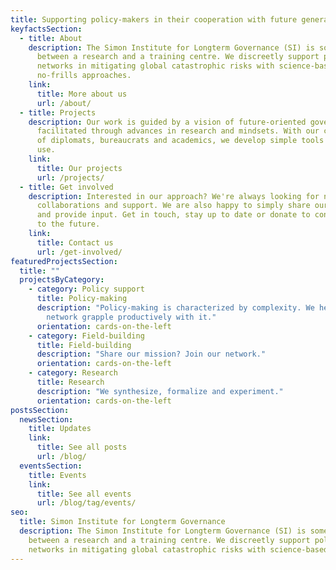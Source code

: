 ```yaml
---
title: Supporting policy-makers in their cooperation with future generations.
keyfactsSection:
  - title: About
    description: The Simon Institute for Longterm Governance (SI) is somewhere
      between a research and a training centre. We discreetly support policy
      networks in mitigating global catastrophic risks with science-based,
      no-frills approaches.
    link:
      title: More about us
      url: /about/
  - title: Projects
    description: Our work is guided by a vision of future-oriented governance,
      facilitated through advances in research and mindsets. With our community
      of diplomats, bureaucrats and academics, we develop simple tools for real
      use.
    link:
      title: Our projects
      url: /projects/
  - title: Get involved
    description: Interested in our approach? We're always looking for new ideas,
      collaborations and support. We are also happy to simply share our insights
      and provide input. Get in touch, stay up to date or donate to contribute
      to the future.
    link:
      title: Contact us
      url: /get-involved/
featuredProjectsSection:
  title: ""
  projectsByCategory:
    - category: Policy support
      title: Policy-making
      description: "Policy-making is characterized by complexity. We help you and your
        network grapple productively with it."
      orientation: cards-on-the-left
    - category: Field-building
      title: Field-building
      description: "Share our mission? Join our network."
      orientation: cards-on-the-left
    - category: Research
      title: Research
      description: "We synthesize, formalize and experiment."
      orientation: cards-on-the-left
postsSection:
  newsSection:
    title: Updates
    link:
      title: See all posts
      url: /blog/
  eventsSection:
    title: Events
    link:
      title: See all events
      url: /blog/tag/events/
seo:
  title: Simon Institute for Longterm Governance
  description: The Simon Institute for Longterm Governance (SI) is somewhere
    between a research and a training centre. We discreetly support policy
    networks in mitigating global catastrophic risks with science-based tools.
---
```

